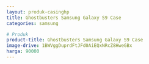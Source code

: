 ```yaml
---
layout: produk-casinghp
title: Ghostbusters Samsung Galaxy S9 Case
categories: samsung

# Produk
product-title: Ghostbusters Samsung Galaxy S9 Case
image-drive: 1BWVggDuprdFtJFd0AiEQxNRcZ8HweGBx
harga: 90000
---
```

